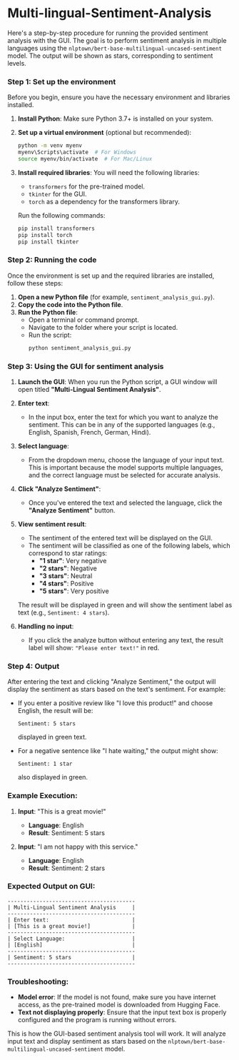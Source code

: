 # Multi-lingual-Sentiment-Analysis
Here's a step-by-step procedure for running the provided sentiment analysis with the GUI. The goal is to perform sentiment analysis in multiple languages using the `nlptown/bert-base-multilingual-uncased-sentiment` model. The output will be shown as stars, corresponding to sentiment levels.

### Step 1: Set up the environment
Before you begin, ensure you have the necessary environment and libraries installed.

1. **Install Python**: Make sure Python 3.7+ is installed on your system.
2. **Set up a virtual environment** (optional but recommended):
   ```bash
   python -m venv myenv
   myenv\Scripts\activate  # For Windows
   source myenv/bin/activate  # For Mac/Linux
   ```

3. **Install required libraries**:
   You will need the following libraries:
   - `transformers` for the pre-trained model.
   - `tkinter` for the GUI.
   - `torch` as a dependency for the transformers library.

   Run the following commands:
   ```bash
   pip install transformers
   pip install torch
   pip install tkinter
   ```

### Step 2: Running the code

Once the environment is set up and the required libraries are installed, follow these steps:

1. **Open a new Python file** (for example, `sentiment_analysis_gui.py`).
2. **Copy the code into the Python file**.
3. **Run the Python file**:
   - Open a terminal or command prompt.
   - Navigate to the folder where your script is located.
   - Run the script:
     ```bash
     python sentiment_analysis_gui.py
     ```

### Step 3: Using the GUI for sentiment analysis

1. **Launch the GUI**:
   When you run the Python script, a GUI window will open titled **"Multi-Lingual Sentiment Analysis"**.

2. **Enter text**:
   - In the input box, enter the text for which you want to analyze the sentiment. This can be in any of the supported languages (e.g., English, Spanish, French, German, Hindi).
   
3. **Select language**:
   - From the dropdown menu, choose the language of your input text. This is important because the model supports multiple languages, and the correct language must be selected for accurate analysis.

4. **Click "Analyze Sentiment"**:
   - Once you've entered the text and selected the language, click the **"Analyze Sentiment"** button.

5. **View sentiment result**:
   - The sentiment of the entered text will be displayed on the GUI.
   - The sentiment will be classified as one of the following labels, which correspond to star ratings:
     - **"1 star"**: Very negative
     - **"2 stars"**: Negative
     - **"3 stars"**: Neutral
     - **"4 stars"**: Positive
     - **"5 stars"**: Very positive
     
   The result will be displayed in green and will show the sentiment label as text (e.g., `Sentiment: 4 stars`).

6. **Handling no input**:
   - If you click the analyze button without entering any text, the result label will show: `"Please enter text!"` in red.

### Step 4: Output

After entering the text and clicking "Analyze Sentiment," the output will display the sentiment as stars based on the text's sentiment. For example:

- If you enter a positive review like "I love this product!" and choose English, the result will be:
  ```
  Sentiment: 5 stars
  ```
  displayed in green text.

- For a negative sentence like "I hate waiting," the output might show:
  ```
  Sentiment: 1 star
  ```
  also displayed in green.

### Example Execution:

1. **Input**: "This is a great movie!"
   - **Language**: English
   - **Result**: Sentiment: 5 stars

2. **Input**: "I am not happy with this service."
   - **Language**: English
   - **Result**: Sentiment: 2 stars

### Expected Output on GUI:
```
----------------------------------------
| Multi-Lingual Sentiment Analysis     |
----------------------------------------
| Enter text:                          |
| [This is a great movie!]             |
----------------------------------------
| Select Language:                     |
| [English]                            |
----------------------------------------
| Sentiment: 5 stars                   |
----------------------------------------
```

### Troubleshooting:

- **Model error**: If the model is not found, make sure you have internet access, as the pre-trained model is downloaded from Hugging Face.
- **Text not displaying properly**: Ensure that the input text box is properly configured and the program is running without errors.

This is how the GUI-based sentiment analysis tool will work. It will analyze input text and display sentiment as stars based on the `nlptown/bert-base-multilingual-uncased-sentiment` model.
